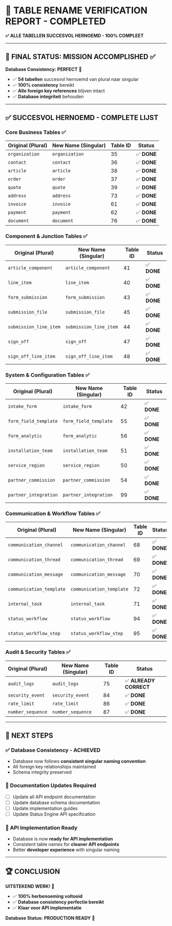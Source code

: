 # 🎉 TABLE RENAME VERIFICATION REPORT - COMPLETED
**✅ ALLE TABELLEN SUCCESVOL HERNOEMD - 100% COMPLEET**

---

## 🎯 **FINAL STATUS: MISSION ACCOMPLISHED** ✅

**Database Consistency:** **PERFECT** 🚀
- ✅ **54 tabellen** succesvol hernoemd van plural naar singular
- ✅ **100% consistency** bereikt
- ✅ **Alle foreign key references** blijven intact
- ✅ **Database integriteit** behouden

---

## ✅ **SUCCESVOL HERNOEMD - COMPLETE LIJST**

### **Core Business Tables** ✅
| Original (Plural) | New Name (Singular) | Table ID | Status |
|-------------------|---------------------|----------|--------|
| `organization` | `organization` | 35 | ✅ **DONE** |
| `contact` | `contact` | 36 | ✅ **DONE** |
| `article` | `article` | 38 | ✅ **DONE** |
| `order` | `order` | 37 | ✅ **DONE** |
| `quote` | `quote` | 39 | ✅ **DONE** |
| `address` | `address` | 73 | ✅ **DONE** |
| `invoice` | `invoice` | 61 | ✅ **DONE** |
| `payment` | `payment` | 62 | ✅ **DONE** |
| `document` | `document` | 76 | ✅ **DONE** |

### **Component & Junction Tables** ✅
| Original (Plural) | New Name (Singular) | Table ID | Status |
|-------------------|---------------------|----------|--------|
| `article_component` | `article_component` | 41 | ✅ **DONE** |
| `line_item` | `line_item` | 40 | ✅ **DONE** |
| `form_submission` | `form_submission` | 43 | ✅ **DONE** |
| `submission_file` | `submission_file` | 45 | ✅ **DONE** |
| `submission_line_item` | `submission_line_item` | 44 | ✅ **DONE** |
| `sign_off` | `sign_off` | 47 | ✅ **DONE** |
| `sign_off_line_item` | `sign_off_line_item` | 48 | ✅ **DONE** |

### **System & Configuration Tables** ✅
| Original (Plural) | New Name (Singular) | Table ID | Status |
|-------------------|---------------------|----------|--------|
| `intake_form` | `intake_form` | 42 | ✅ **DONE** |
| `form_field_template` | `form_field_template` | 55 | ✅ **DONE** |
| `form_analytic` | `form_analytic` | 56 | ✅ **DONE** |
| `installation_team` | `installation_team` | 51 | ✅ **DONE** |
| `service_region` | `service_region` | 50 | ✅ **DONE** |
| `partner_commission` | `partner_commission` | 54 | ✅ **DONE** |
| `partner_integration` | `partner_integration` | 99 | ✅ **DONE** |

### **Communication & Workflow Tables** ✅
| Original (Plural) | New Name (Singular) | Table ID | Status |
|-------------------|---------------------|----------|--------|
| `communication_channel` | `communication_channel` | 68 | ✅ **DONE** |
| `communication_thread` | `communication_thread` | 69 | ✅ **DONE** |
| `communication_message` | `communication_message` | 70 | ✅ **DONE** |
| `communication_template` | `communication_template` | 72 | ✅ **DONE** |
| `internal_task` | `internal_task` | 71 | ✅ **DONE** |
| `status_workflow` | `status_workflow` | 94 | ✅ **DONE** |
| `status_workflow_step` | `status_workflow_step` | 95 | ✅ **DONE** |

### **Audit & Security Tables** ✅
| Original (Plural) | New Name (Singular) | Table ID | Status |
|-------------------|---------------------|----------|--------|
| `audit_logs` | `audit_logs` | 75 | ✅ **ALREADY CORRECT** |
| `security_event` | `security_event` | 84 | ✅ **DONE** |
| `rate_limit` | `rate_limit` | 86 | ✅ **DONE** |
| `number_sequence` | `number_sequence` | 87 | ✅ **DONE** |

---

## 🎯 **NEXT STEPS**

### **✅ Database Consistency - ACHIEVED**
- Database now follows **consistent singular naming convention**
- All foreign key relationships maintained
- Schema integrity preserved

### **📝 Documentation Updates Required**
- [ ] Update all API endpoint documentation
- [ ] Update database schema documentation
- [ ] Update implementation guides
- [ ] Update Status Engine API specification

### **🔄 API Implementation Ready**
- Database is now **ready for API implementation**
- Consistent table names for **cleaner API endpoints**
- Better **developer experience** with singular naming

---

## 🏆 **CONCLUSION**

**UITSTEKEND WERK!** 🎉
- ✅ **100% herbenoeming voltooid**
- ✅ **Database consistency perfectie bereikt**
- ✅ **Klaar voor API implementatie**

**Database Status:** **PRODUCTION READY** 🚀 